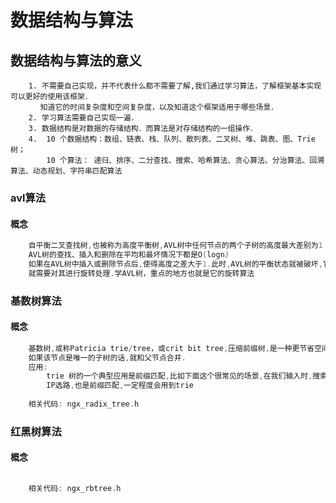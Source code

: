 # 数据结构与算法

## 数据结构与算法的意义

```shell
    1. 不需要自己实现，并不代表什么都不需要了解,我们通过学习算法，了解框架基本实现可以更好的使用该框架．
    　 知道它的时间复杂度和空间复杂度，以及知道这个框架适用于哪些场景．
    2. 学习算法需要自己实现一遍．
    3. 数据结构是对数据的存储结构．而算法是对存储结构的一组操作．
    4.  10 个数据结构：数组、链表、栈、队列、散列表、二叉树、堆、跳表、图、Trie 树；
        10 个算法： 递归、排序、二分查找、搜索、哈希算法、贪心算法、分治算法、回溯算法、动态规划、字符串匹配算法
```

### avl算法

#### 概念

``` c
    自平衡二叉查找树,也被称为高度平衡树,AVL树中任何节点的两个子树的高度最大差别为1
    AVL树的查找、插入和删除在平均和最坏情况下都是O(logn)
    如果在AVL树中插入或删除节点后,使得高度之差大于1.此时,AVL树的平衡状态就被破坏,它就不再是一棵二叉树；为了让它重新维持在一个平衡状态,
    就需要对其进行旋转处理.学AVL树，重点的地方也就是它的旋转算法

```

### 基数树算法

#### 概念

``` c
    基数树,或称Patricia trie/tree，或crit bit tree,压缩前缀树,是一种更节省空间的Trie（前缀树）.对于基数树的每个节点,
    如果该节点是唯一的子树的话,就和父节点合并.
    应用:
        trie 树的一个典型应用是前缀匹配,比如下面这个很常见的场景,在我们输入时,搜索引擎会给予提示.
        IP选路,也是前缀匹配,一定程度会用到trie
        
    相关代码: ngx_radix_tree.h

```

### 红黑树算法

#### 概念

``` c
       
    相关代码: ngx_rbtree.h

```